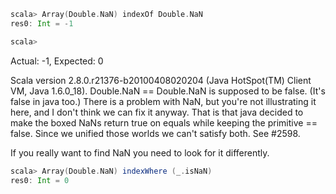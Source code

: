 ```scala
scala> Array(Double.NaN) indexOf Double.NaN
res0: Int = -1

scala>
```

Actual: -1, Expected: 0

Scala version 2.8.0.r21376-b20100408020204 (Java HotSpot(TM) Client VM, Java 1.6.0_18).
Double.NaN == Double.NaN is supposed to be false.  (It's false in java too.) There is a problem with NaN, but you're not illustrating it here, and I don't think we can fix it anyway.  That is that java decided to make the boxed NaNs return true on equals while keeping the primitive == false.  Since we unified those worlds we can't satisfy both.  See #2598.

If you really want to find NaN you need to look for it differently.
```scala
scala> Array(Double.NaN) indexWhere (_.isNaN)
res0: Int = 0
```
